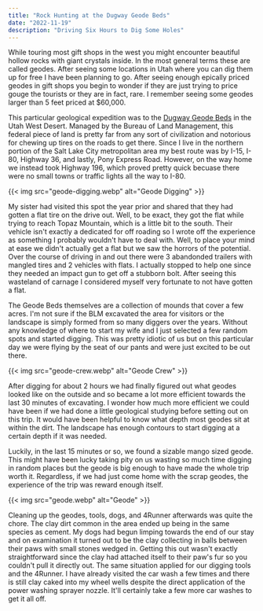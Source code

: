 ```yaml
---
title: "Rock Hunting at the Dugway Geode Beds"
date: "2022-11-19"
description: "Driving Six Hours to Dig Some Holes"
---
```


While touring most gift shops in the west you might encounter beautiful hollow rocks with giant crystals inside. In the most general terms these are called geodes. After seeing some locations in Utah where you can dig them up for free I have been planning to go. After seeing enough epically priced geodes in gift shops you begin to wonder if they are just trying to price gouge the tourists or they are in fact, rare. I remember seeing some geodes larger than 5 feet priced at $60,000.

This particular geological expedition was to the [Dugway Geode Beds](https://goo.gl/maps/JaEveW2VYpAwD2ue6) in the Utah West Desert. Managed by the Bureau of Land Management, this federal piece of land is pretty far from any sort of civilization and notorious for chewing up tires on the roads to get there. Since I live in the northern portion of the Salt Lake City metropolitan area my best route was by I-15, I-80, Highway 36, and lastly, Pony Express Road. However, on the way home we instead took Highway 196, which proved pretty quick becuase there were no small towns or traffic lights all the way to I-80.

{{< img src="geode-digging.webp" alt="Geode Digging" >}}

My sister had visited this spot the year prior and shared that they had gotten a flat tire on the drive out. Well, to be exact, they got the flat while trying to reach Topaz Mountain, which is a little bit to the south. Their vehicle isn't exactly a dedicated for off roading so I wrote off the experience as something I probably wouldn't have to deal with. Well, to place your mind at ease we didn't actually get a flat but we saw the horrors of the potential. Over the course of driving in and out there were 3 abandonded trailers with mangled tires and 2 vehicles with flats. I actually stopped to help one since they needed an impact gun to get off a stubborn bolt. After seeing this wasteland of carnage I considered myself very fortunate to not have gotten a flat.

The Geode Beds themselves are a collection of mounds that cover a few acres. I'm not sure if the BLM excavated the area for visitors or the landscape is simply formed from so many diggers over the years. Without any knowledge of where to start my wife and I just selected a few random spots and started digging. This was pretty idiotic of us but on this particular day we were flying by the seat of our pants and were just excited to be out there.

{{< img src="geode-crew.webp" alt="Geode Crew" >}}

After digging for about 2 hours we had finally figured out what geodes looked like on the outside and so became a lot more efficient towards the last 30 minutes of excavating. I wonder how much more efficient we could have been if we had done a little geological studying before setting out on this trip. It would have been helpful to know what depth most geodes sit at within the dirt. The landscape has enough contours to start digging at a certain depth if it was needed.

Luckily, in the last 15 minutes or so, we found a sizable mango sized geode. This might have been lucky taking pity on us wasting so much time digging in random places but the geode is big enough to have made the whole trip worth it. Regardless, if we had just come home with the scrap geodes, the experience of the trip was reward enough itself.

{{< img src="geode.webp" alt="Geode" >}}

Cleaning up the geodes, tools, dogs, and 4Runner afterwards was quite the chore. The clay dirt common in the area ended up being in the same species as cement. My dogs had begun limping towards the end of our stay and on examination it turned out to be the clay collecting in balls between their paws with small stones wedged in. Getting this out wasn't exactly straightforward since the clay had attached itself to their paw's fur so you couldn't pull it directly out. The same situation applied for our digging tools and the 4Runner. I have already visited the car wash a few times and there is still clay caked into my wheel wells despite the direct application of the power washing sprayer nozzle. It'll certainly take a few more car washes to get it all off.